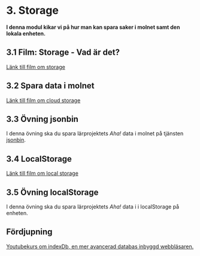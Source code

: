 # 3. Storage
**I denna modul kikar vi på hur man kan spara saker i molnet samt den lokala enheten.**

## 3.1 Film: Storage - Vad är det?
[Länk till film om storage](https://vimeo.com/651177804/a8db3b0f84)

## 3.2 Spara data i molnet
[Länk till film om cloud storage](https://vimeo.com/651545092/46b69fdf32)

## 3.3 Övning jsonbin
I denna övning ska du spara lärprojektets *Aha!* data i molnet på tjänsten [jsonbin](https://jsonbin.io).

## 3.4 LocalStorage
[Länk till film om local storage](https://vimeo.com/651545378/cd04f16099)

## 3.5 Övning localStorage
I denna övning ska du spara lärprojektets *Aha!* data i i localStorage på enheten.

## Fördjupning
[Youtubekurs om indexDb, en mer avancerad databas inbyggd webbläsaren.](ttps://www.youtube.com/watch?v=vb7fkBeblcw)